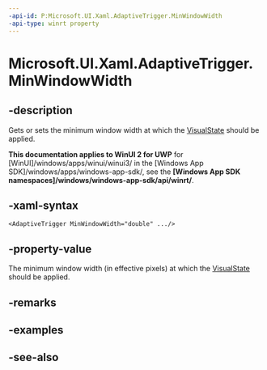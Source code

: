```yaml
---
-api-id: P:Microsoft.UI.Xaml.AdaptiveTrigger.MinWindowWidth
-api-type: winrt property
---
```


<!-- Property syntax
public double MinWindowWidth { get;  set; }
-->

# Microsoft.UI.Xaml.AdaptiveTrigger.MinWindowWidth

## -description
Gets or sets the minimum window width at which the [VisualState](visualstate.md) should be applied.

**This documentation applies to WinUI 2 for UWP** for [WinUI]/windows/apps/winui/winui3/ in the [Windows App SDK]/windows/apps/windows-app-sdk/, see the **[Windows App SDK namespaces]/windows/windows-app-sdk/api/winrt/**.

## -xaml-syntax
```xaml
<AdaptiveTrigger MinWindowWidth="double" .../>
```


## -property-value
The minimum window width (in effective pixels) at which the [VisualState](visualstate.md) should be applied.

## -remarks

## -examples

## -see-also
